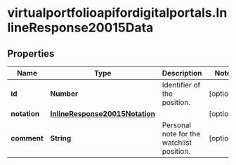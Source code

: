 # virtualportfolioapifordigitalportals.InlineResponse20015Data

## Properties

Name | Type | Description | Notes
------------ | ------------- | ------------- | -------------
**id** | **Number** | Identifier of the position. | [optional] 
**notation** | [**InlineResponse20015Notation**](InlineResponse20015Notation.md) |  | [optional] 
**comment** | **String** | Personal note for the watchlist position. | [optional] 



